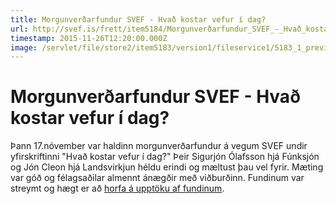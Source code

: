 ```yaml
---
title: Morgunverðarfundur SVEF - Hvað kostar vefur í dag?
url: http://svef.is/frett/item5184/Morgunverðarfundur_SVEF_-_Hvað_kostar_vefur_í_dag?
timestamp: 2015-11-26T12:20:00.000Z
image: /servlet/file/store2/item5183/version1/fileservice1/5183_1_preview.jpg
---
```


# Morgunverðarfundur SVEF - Hvað kostar vefur í dag?

Þann 17.nóvember var haldinn morgunverðarfundur á vegum SVEF undir yfirskriftinni "Hvað kostar vefur í dag?" Þeir Sigurjón Ólafsson hjá Fúnksjón og Jón Cleon hjá Landsvirkjun héldu erindi og mæltust þau vel fyrir. Mæting var góð og félagsaðilar almennt ánægðir með viðburðinn. Fundinum var streymt og hægt er að [horfa á upptöku af fundinum](https://www.youtube.com/watch?v=KDm8aOBSJxM).
